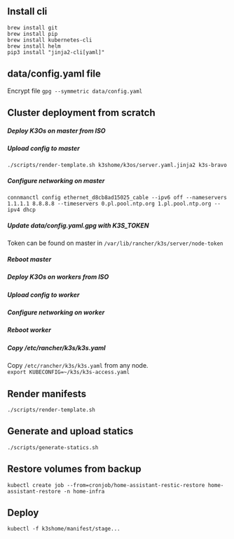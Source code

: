 ## Install cli
`brew install git`  
`brew install pip`  
`brew install kubernetes-cli`  
`brew install helm`  
`pip3 install "jinja2-cli[yaml]"`

## data/config.yaml file
Encrypt file `gpg --symmetric data/config.yaml`

## Cluster deployment from scratch

##### Deploy K3Os on master from ISO

##### Upload config to master
`./scripts/render-template.sh k3shome/k3os/server.yaml.jinja2 k3s-bravo`

##### Configure networking on master
`connmanctl config ethernet_d8cb8ad15025_cable --ipv6 off --nameservers 1.1.1.1 8.8.8.8 --timeservers 0.pl.pool.ntp.org 1.pl.pool.ntp.org --ipv4 dhcp`

##### Update data/config.yaml.gpg with K3S_TOKEN
Token can be found on master in `/var/lib/rancher/k3s/server/node-token`

##### Reboot master

##### Deploy K3Os on workers from ISO
##### Upload config to worker
##### Configure networking on worker
##### Reboot worker

##### Copy /etc/rancher/k3s/k3s.yaml
Copy `/etc/rancher/k3s/k3s.yaml` from any node.  
`export KUBECONFIG=~/k3s/k3s-access.yaml`

## Render manifests
`./scripts/render-template.sh`

## Generate and upload statics
`./scripts/generate-statics.sh`

## Restore volumes from backup
`kubectl create job --from=cronjob/home-assistant-restic-restore home-assistant-restore -n home-infra`

## Deploy
`kubectl -f k3shome/manifest/stage...`
